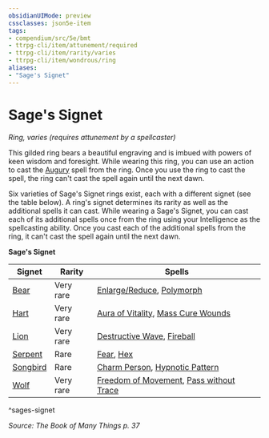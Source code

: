 ```yaml
---
obsidianUIMode: preview
cssclasses: json5e-item
tags:
- compendium/src/5e/bmt
- ttrpg-cli/item/attunement/required
- ttrpg-cli/item/rarity/varies
- ttrpg-cli/item/wondrous/ring
aliases: 
- "Sage's Signet"
---
```

# Sage's Signet
*Ring, varies (requires attunement by a spellcaster)*  


This gilded ring bears a beautiful engraving and is imbued with powers of keen wisdom and foresight. While wearing this ring, you can use an action to cast the [Augury](/3-Mechanics/CLI/spells/augury.md) spell from the ring. Once you use the ring to cast the spell, the ring can't cast the spell again until the next dawn.

Six varieties of Sage's Signet rings exist, each with a different signet (see the table below). A ring's signet determines its rarity as well as the additional spells it can cast. While wearing a Sage's Signet, you can cast each of its additional spells once from the ring using your Intelligence as the spellcasting ability. Once you cast each of the additional spells from the ring, it can't cast the spell again until the next dawn.

**Sage's Signet**

| Signet | Rarity | Spells |
|--------|--------|--------|
| [Bear](/3-Mechanics/CLI/items/sages-signet-bear-bmt.md) | Very rare | [Enlarge/Reduce](/3-Mechanics/CLI/spells/enlarge-reduce.md), [Polymorph](/3-Mechanics/CLI/spells/polymorph.md) |
| [Hart](/3-Mechanics/CLI/items/sages-signet-hart-bmt.md) | Very rare | [Aura of Vitality](/3-Mechanics/CLI/spells/aura-of-vitality.md), [Mass Cure Wounds](/3-Mechanics/CLI/spells/mass-cure-wounds.md) |
| [Lion](/3-Mechanics/CLI/items/sages-signet-lion-bmt.md) | Very rare | [Destructive Wave](/3-Mechanics/CLI/spells/destructive-wave.md), [Fireball](/3-Mechanics/CLI/spells/fireball.md) |
| [Serpent](/3-Mechanics/CLI/items/sages-signet-serpent-bmt.md) | Rare | [Fear](/3-Mechanics/CLI/spells/fear.md), [Hex](/3-Mechanics/CLI/spells/hex.md) |
| [Songbird](/3-Mechanics/CLI/items/sages-signet-songbird-bmt.md) | Rare | [Charm Person](/3-Mechanics/CLI/spells/charm-person.md), [Hypnotic Pattern](/3-Mechanics/CLI/spells/hypnotic-pattern.md) |
| [Wolf](/3-Mechanics/CLI/items/sages-signet-wolf-bmt.md) | Very rare | [Freedom of Movement](/3-Mechanics/CLI/spells/freedom-of-movement.md), [Pass without Trace](/3-Mechanics/CLI/spells/pass-without-trace.md) |
^sages-signet

*Source: The Book of Many Things p. 37*